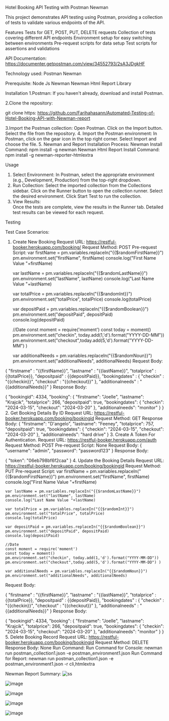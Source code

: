 Hotel Booking API Testing with Postman Newman

This project demonstrates API testing using Postman, providing a collection of tests to validate various endpoints of the API.

Features
Tests for GET, POST, PUT, DELETE requests
Collection of tests covering different API endpoints
Environment setup for easy switching between environments
Pre-request scripts for data setup
Test scripts for assertions and validations

API Documentation:
https://documenter.getpostman.com/view/34552793/2sA3JDgkHF

Technology used:
Postman
Newman

Prerequisite:
Node Js
Newman
Newman Html Report Library

Installation
1.Postman: If you haven't already, download and install Postman.

2.Clone the repository:

 git clone https: https://github.com/Farihahasann/Automated-Testing-of-Hotel-Booking-API-with-Newman-report
 
3.Import the Postman collection:
  Open Postman.
  Click on the Import button.
  Select the file from the repository.
4. Import the Postman environment:
  In Postman, click on the gear icon in the top right corner.
  Select Import and choose the file.
5. Newman and Report Installation Process:
 Newman Install Command:
  npm install -g newman
 Newman Html Report Install Command:
  npm install -g newman-reporter-htmlextra
  
Usage
 1. Select Environment:
     In Postman, select the appropriate environment (e.g., Development, Production) from the top-right dropdown.
 2. Run Collection:
     Select the imported collection from the Collections sidebar.
     Click on the Runner button to open the collection runner.
     Select the desired environment.
     Click Start Test to run the collection.
 3. View Results:  
     Once the tests are complete, view the results in the Runner tab.
     Detailed test results can be viewed for each request.
    
Testing

Test Case Scenarios:
1. Create New Booking
Request URL: https://restful-booker.herokuapp.com/booking/
Request Method: POST
Pre-request Script:
    var firstName = pm.variables.replaceIn("{{$randomFirstName}}")
    pm.environment.set("firstName", firstName)
    console.log("First Name Value "+firstName)
    
    var lastName = pm.variables.replaceIn("{{$randomLastName}}")
    pm.environment.set("lastName", lastName)
    console.log("Last Name Value "+lastName)
    
    var totalPrice = pm.variables.replaceIn("{{$randomInt}}")
    pm.environment.set("totalPrice", totalPrice)
    console.log(totalPrice)
    
    var depositPaid = pm.variables.replaceIn("{{$randomBoolean}}")
    pm.environment.set("depositPaid", depositPaid)
    console.log(depositPaid)
    
    //Date
    const moment = require('moment')
    const today = moment()
    pm.environment.set("checkin", today.add(1,'d').format("YYYY-DD-MM"))
    pm.environment.set("checkout",today.add(5,'d').format("YYYY-DD-MM") )
    
    var additionalNeeds = pm.variables.replaceIn("{{$randomNoun}}")
    pm.environment.set("additionalNeeds", additionalNeeds)
Request Body:

 {
     "firstname" : "{{firstName}}",
     "lastname" : "{{lastName}}",
     "totalprice" : {{totalPrice}},
     "depositpaid" : {{depositPaid}},
     "bookingdates" : {
   	  "checkin" : "{{checkin}}",
   	  "checkout" : "{{checkout}}"
     },
     "additionalneeds" : "{{additionalNeeds}}"
 }
Response Body:

 {
     "bookingid": 4334,
     "booking": {
         "firstname": "Joelle",
         "lastname": "Krajcik",
         "totalprice": 266,
         "depositpaid": true,
         "bookingdates": {
             "checkin": "2024-03-15",
             "checkout": "2024-03-20"
         },
         "additionalneeds": "monitor"
     }
 }
2. Get Booking Details By ID
Request URL: https://restful-booker.herokuapp.com/booking/bookingid
Request Method: GET
Response Body:
{
   "firstname": "D'angelo",
   "lastname": "Feeney",
   "totalprice": 757,
   "depositpaid": true,
   "bookingdates": {
       "checkin": "2024-03-15",
       "checkout": "2024-03-20"
   },
   "additionalneeds": "hard drive"
}
3. Create A Token For Authentication.
Request URL: https://restful-booker.herokuapp.com/auth
Request Method: POST
Pre-request Script: None
Request Body:
{
   "username": "admin",
   "password": "password123"
}
Response Body:

{
   "token": "06eb798bf6f2caa"
}
4. Update the Booking Details
Request URL: https://restful-booker.herokuapp.com/booking/bookingid
Request Method: PUT
Pre-request Script:
    var firstName = pm.variables.replaceIn("{{$randomFirstName}}")
    pm.environment.set("firstName", firstName)
    console.log("First Name Value "+firstName)
    
    var lastName = pm.variables.replaceIn("{{$randomLastName}}")
    pm.environment.set("lastName", lastName)
    console.log("Last Name Value "+lastName)
    
    var totalPrice = pm.variables.replaceIn("{{$randomInt}}")
    pm.environment.set("totalPrice", totalPrice)
    console.log(totalPrice)
    
    var depositPaid = pm.variables.replaceIn("{{$randomBoolean}}")
    pm.environment.set("depositPaid", depositPaid)
    console.log(depositPaid)
    
    //Date
    const moment = require('moment')
    const today = moment()
    pm.environment.set("checkin", today.add(1,'d').format("YYYY-MM-DD"))
    pm.environment.set("checkout",today.add(5,'d').format("YYYY-MM-DD") )
    
    var additionalNeeds = pm.variables.replaceIn("{{$randomNoun}}")
    pm.environment.set("additionalNeeds", additionalNeeds)
Request Body:

 {
     "firstname" : "{{firstName}}",
     "lastname" : "{{lastName}}",
     "totalprice" : {{totalPrice}},
     "depositpaid" : {{depositPaid}},
     "bookingdates" : {
   	  "checkin" : "{{checkin}}",
   	  "checkout" : "{{checkout}}"
     },
     "additionalneeds" : "{{additionalNeeds}}"
 }
Response Body:

 {
     "bookingid": 4334,
     "booking": {
         "firstname": "Joelle",
         "lastname": "Krajcik",
         "totalprice": 266,
         "depositpaid": true,
         "bookingdates": {
             "checkin": "2024-03-15",
             "checkout": "2024-03-20"
         },
         "additionalneeds": "monitor"
     }
 }
5. Delete Booking Record
Request URL: https://restful-booker.herokuapp.com/booking/bookingid
Request Method: DELETE
Response Body: None
Run Command:
 Run Command for Console: newman run postman_collection1.json -e postman_environment1.json
 Run Command for Report: newman run postman_collection1.json -e postman_environment1.json -r cli,htmlextra

Newman Report Summary:
![ss](https://github.com/Farihahasann/Automated-Testing-of-Hotel-Booking-API-with-Newman-report/assets/91427751/e2fe6489-6c58-4beb-bc71-e38984fbe554)

![image](https://github.com/Farihahasann/Automated-Testing-of-Hotel-Booking-API-with-Newman-report/assets/91427751/d33d6611-f9f0-4ad8-a17d-8f1370f609cc)

![image](https://github.com/Farihahasann/Automated-Testing-of-Hotel-Booking-API-with-Newman-report/assets/91427751/048bd0a2-393f-4d82-90c1-aa117844e669)

![image](https://github.com/Farihahasann/Automated-Testing-of-Hotel-Booking-API-with-Newman-report/assets/91427751/5b16a82c-008b-4921-bed2-dd811a8c8419)

![image](https://github.com/Farihahasann/Automated-Testing-of-Hotel-Booking-API-with-Newman-report/assets/91427751/e8e584d9-8a2f-4384-b937-fbf2c0d3ce87)



